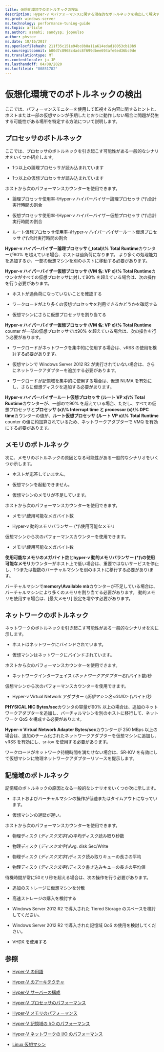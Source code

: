 ```yaml
---
title: 仮想化環境でのボトルネックの検出
description: Hyper-v のパフォーマンスに関する潜在的なボトルネックを検出して解決する方法
ms.prod: windows-server
ms.technology: performance-tuning-guide
ms.topic: article
ms.author: asmahi; sandysp; jopoulso
author: phstee
ms.date: 10/16/2017
ms.openlocfilehash: 211f35c151e94bc8b8a11a614edad18053cb18b9
ms.sourcegitcommit: b00d7c8968c4adc8f699dbee694afe6ed36bc9de
ms.translationtype: MT
ms.contentlocale: ja-JP
ms.lasthandoff: 04/08/2020
ms.locfileid: "80851782"
---
```

# <a name="detecting-bottlenecks-in-a-virtualized-environment"></a>仮想化環境でのボトルネックの検出

ここでは、パフォーマンスモニターを使用して監視する内容に関するヒントと、ホストまたは一部の仮想マシンが予期したとおりに動作しない場合に問題が発生する可能性がある場所を特定する方法について説明します。

## <a name="processor-bottlenecks"></a>プロセッサのボトルネック

ここでは、プロセッサのボトルネックを引き起こす可能性がある一般的なシナリオをいくつか紹介します。

-   1つ以上の論理プロセッサが読み込まれています

-   1つ以上の仮想プロセッサが読み込まれています

ホストから次のパフォーマンスカウンターを使用できます。

-   論理プロセッサ使用率-\\Hyper-v ハイパーバイザー論理プロセッサ (\*)\\合計実行時間の割合

-   仮想プロセッサ使用率-\\Hyper-v ハイパーバイザー仮想プロセッサ (\*)\\合計実行時間の割合

-   ルート仮想プロセッサ使用率-\\Hyper-v ハイパーバイザールート仮想プロセッサ (\*)\\合計実行時間の割合

**Hyper-v ハイパーバイザー論理プロセッサ (\_total)\\% Total Runtime**カウンターが90% を超えている場合、ホストは過負荷になります。 より多くの処理能力を追加するか、一部の仮想マシンを別のホストに移動する必要があります。

**Hyper-v ハイパーバイザー仮想プロセッサ (VM 名: VP x)\\% Total Runtime**カウンタがすべての仮想プロセッサに対して90% を超えている場合は、次の操作を行う必要があります。

-   ホストが過負荷になっていないことを確認する

-   ワークロードがより多くの仮想プロセッサを利用できるかどうかを確認する

-   仮想マシンにさらに仮想プロセッサを割り当てる

**Hyper-v ハイパーバイザー仮想プロセッサ (VM 名: VP x)\\% Total Runtime** counter が一部の仮想プロセッサでは90% を超えている場合は、次の操作を行う必要があります。

-   ワークロードがネットワークを集中的に使用する場合は、vRSS の使用を検討する必要があります。

-   仮想マシンで Windows Server 2012 R2 が実行されていない場合は、さらにネットワークアダプターを追加する必要があります。

-   ワークロードが記憶域を集中的に使用する場合は、仮想 NUMA を有効にし、さらに仮想ディスクを追加する必要があります。

**Hyper-v ハイパーバイザールート仮想プロセッサ (ルート VP x)\\% Total Runtime**カウンターが、一部ので90% を超えている場合、ただし、すべての仮想プロセッサと**プロセッサ (x)\\% Interrupt time と processor (x)\\% DPC time**カウンターの値が、**ルート仮想プロセッサ (ルート VP x)\\% Total Runtime** counter の値に約加算されているため、ネットワークアダプターで VMQ を有効にする必要があります。

## <a name="memory-bottlenecks"></a>メモリのボトルネック

次に、メモリのボトルネックの原因となる可能性がある一般的なシナリオをいくつか示します。

-   ホストが応答していません。

-   仮想マシンを起動できません。

-   仮想マシンのメモリが不足しています。

ホストから次のパフォーマンスカウンターを使用できます。

-   メモリ\\使用可能なメガバイト数

-   Hyper-v 動的メモリバランサー (\*)\\使用可能なメモリ

仮想マシンから次のパフォーマンスカウンターを使用できます。

-   メモリ\\使用可能なメガバイト数

**使用可能なメモリのメガバイト**数と**hyper-v 動的メモリバランサー (\*)\\の使用可能なメモリ**カウンターがホスト上で低い場合は、重要ではないサービスを停止し、1つまたは複数のバーチャルマシンを別のホストに移行する必要があり\\ます。

バーチャルマシンで**memory\\Available mb**カウンターが不足している場合は、バーチャルマシンにより多くのメモリを割り当てる必要があります。 動的メモリを使用する場合は、[最大メモリ] 設定を増やす必要があります。

## <a name="network-bottlenecks"></a>ネットワークのボトルネック

ネットワークのボトルネックを引き起こす可能性がある一般的なシナリオを次に示します。

-   ホストはネットワークにバインドされています。

-   仮想マシンはネットワークにバインドされています。

ホストから次のパフォーマンスカウンターを使用できます。

-   ネットワークインターフェイス (*ネットワークアダプター名*)\\バイト数/秒

仮想マシンから次のパフォーマンスカウンターを使用できます。

-   Hyper-v Virtual Network アダプター (*仮想マシン名&lt;GUID&gt;* )\\バイト/秒

**PHYSICAL NIC Bytes/sec**カウンタの容量が90% 以上の場合は、追加のネットワークアダプターを追加し、バーチャルマシンを別のホストに移行して、ネットワーク QoS を構成する必要があります。

**Hyper-v Virtual Network Adapter Bytes/sec**カウンターが 250 MBps 以上の場合は、追加のチーム化されたネットワークアダプターを仮想マシンに追加し、vRSS を有効にし、sr-iov を使用する必要があります。

ワークロードがネットワーク待機時間を満たせない場合は、SR-IOV を有効にして仮想マシンに物理ネットワークアダプターリソースを提示します。

## <a name="storage-bottlenecks"></a>記憶域のボトルネック

記憶域のボトルネックの原因となる一般的なシナリオをいくつか次に示します。

-   ホストおよびバーチャルマシンの操作が低速またはタイムアウトになっています。

-   仮想マシンの遅延が遅い。

ホストから次のパフォーマンスカウンターを使用できます。

-   物理ディスク (*ディスク文字*)\\の平均ディスク読み取り秒数

-   物理ディスク (*ディスク文字*)\\Avg. disk Sec/Write

-   物理ディスク (*ディスク文字*)\\ディスク読み取りキューの長さの平均

-   物理ディスク (*ディスク文字*)\\ディスク書き込みキューの長さの平均値

待機時間が常に50ミリ秒を超える場合は、次の操作を行う必要があります。

-   追加のストレージに仮想マシンを分散

-   高速ストレージの購入を検討する

-   Windows Server 2012 R2 で導入された Tiered Storage のスペースを検討してください。

-   Windows Server 2012 R2 で導入された記憶域 QoS の使用を検討してください。

-   VHDX を使用する

## <a name="see-also"></a>参照

-   [Hyper-V の用語](terminology.md)

-   [Hyper-V のアーキテクチャ](architecture.md)

-   [Hyper-V サーバーの構成](configuration.md)

-   [Hyper-V プロセッサのパフォーマンス](processor-performance.md)

-   [Hyper-V メモリのパフォーマンス](memory-performance.md)

-   [Hyper-V 記憶域の I/O のパフォーマンス](storage-io-performance.md)

-   [Hyper-V ネットワークの I/O のパフォーマンス](network-io-performance.md)

-   [Linux 仮想マシン](linux-virtual-machine-considerations.md)
